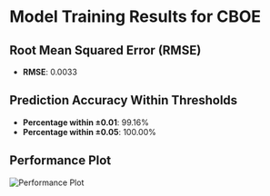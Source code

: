 # Model Training Results for CBOE

## Root Mean Squared Error (RMSE)
- **RMSE**: 0.0033

## Prediction Accuracy Within Thresholds
- **Percentage within ±0.01**: 99.16%
- **Percentage within ±0.05**: 100.00%

## Performance Plot
![Performance Plot](../imgs/CBOE.png)

